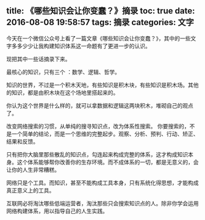 ﻿title: 《哪些知识会让你变蠢？》摘录
toc: true
date: 2016-08-08 19:58:57
tags: 摘录
categories: 文字
---
今天在一个微信公众号上看了一篇文章《哪些知识会让你变蠢？》，其中的一些文字多多少少让我构建知识体系这一命题有了更进一步的认识。

现把其中一些话摘录下来。

最核心的知识，只有三个 ：数学、逻辑、哲学。

知识的世界，不过是一个积木天地，有些知识是积木块，有些知识是积木场。其他的知识，都是由积木块在这个场地里搭起来的。

你认为这个世界是什么样的，就可以拿数据和逻辑这两块积木，堆砌自己的观点了。

改变网络搜索的习惯，从单纯的搜寻知识点，改为体系性搜索。
你要搜索的，不是一个简单的结论，而是一个思维的完整起步。观察、分析、预判、行动、矫正、结果和反馈。

只有把你大脑里那些散乱的知识点，勾连起来构成完整的体系，这才构成知识本身。这个体系能够帮你改善你的生存环境。而不成体系的一切，都是无意义的，会让你的人生非常糟糕。

网络只是个工具。而知识，甚至不能构成工具本身，只有系统化得思想，才能构成真正意义上的工具。

互联网必将淘汰哪些低端运营者，淘汰那些只会搜索知识点的人。除非你学会运用网络构建体系，用以指导自己的人生实践。